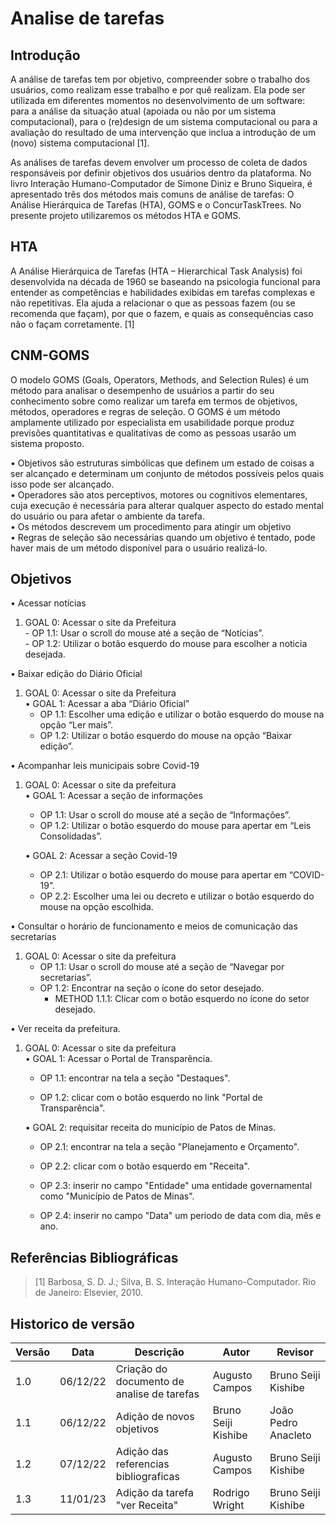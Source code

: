 # Analise de tarefas

## Introdução

A análise de tarefas tem por objetivo, compreender sobre o trabalho dos usuários, como realizam esse trabalho e por quê realizam. Ela pode ser utilizada em diferentes momentos no desenvolvimento de um software: para a análise da situação atual (apoiada ou não por um sistema computacional), para o (re)design de um sistema computacional ou para a avaliação do resultado de uma intervenção que inclua a introdução de um (novo) sistema computacional [1].

As análises de tarefas devem envolver um processo de coleta de dados responsáveis por definir objetivos dos usuários dentro da plataforma. No livro Interação Humano-Computador de Simone Diniz e Bruno Siqueira, é apresentado três dos métodos mais comuns de análise de tarefas: O Análise Hierárquica de Tarefas (HTA), GOMS e o ConcurTaskTrees.
No presente projeto utilizaremos os métodos HTA e GOMS.

## HTA

A Análise Hierárquica de Tarefas (HTA – Hierarchical Task Analysis) foi desenvolvida na década de 1960 se baseando na psicologia funcional para entender as competências e habilidades exibidas em tarefas complexas e não repetitivas. Ela ajuda a relacionar o que as pessoas fazem (ou se recomenda que façam), por que o fazem, e quais as consequências caso não o façam corretamente. [1]





## CNM-GOMS

O modelo GOMS (Goals, Operators, Methods, and Selection Rules) é um método para analisar o desempenho de usuários a partir do seu conhecimento sobre como realizar um tarefa em termos de objetivos, métodos, operadores e regras de seleção. O GOMS é um método amplamente utilizado por especialista em usabilidade porque produz previsões quantitativas e qualitativas de como as pessoas usarão um sistema proposto. <br/>

• Objetivos são estruturas simbólicas que definem um estado de coisas a ser alcançado e determinam um conjunto de métodos possíveis pelos quais isso pode ser alcançado. <br/>
• Operadores são atos perceptivos, motores ou cognitivos elementares, cuja execução é necessária para alterar qualquer aspecto do estado mental do usuário ou para afetar o ambiente da tarefa. <br/>
• Os métodos descrevem um procedimento para atingir um objetivo <br/>
• Regras de seleção são necessárias quando um objetivo é tentado, pode haver mais de um método disponível para o usuário realizá-lo. <br/>

## Objetivos

• Acessar notícias<br/>

1. GOAL 0: Acessar o site da Prefeitura <br/> - OP 1.1: Usar o scroll do mouse até a seção de “Notícias”. <br/> - OP 1.2: Utilizar o botão esquerdo do mouse para escolher a noticia desejada. <br/>

• Baixar edição do Diário Oficial<br/>

1. GOAL 0: Acessar o site da Prefeitura <br/>
   • GOAL 1: Acessar a aba “Diário Oficial” <br/>
   - OP 1.1: Escolher uma edição e utilizar o botão esquerdo do mouse na opção “Ler mais”. <br/>
   - OP 1.2: Utilizar o botão esquerdo do mouse na opção “Baixar edição”. <br/>

• Acompanhar leis municipais sobre Covid-19 <br/>

1. GOAL 0: Acessar o site da prefeitura <br/>
   • GOAL 1: Acessar a seção de informações <br/>

   - OP 1.1: Usar o scroll do mouse até a seção de “Informações”. <br/>
   - OP 1.2: Utilizar o botão esquerdo do mouse para apertar em “Leis Consolidadas”.

   • GOAL 2: Acessar a seção Covid-19 <br/>

   - OP 2.1: Utilizar o botão esquerdo do mouse para apertar em “COVID-19”. <br/>
   - OP 2.2: Escolher uma lei ou decreto e utilizar o botão esquerdo do mouse na opção escolhida. <br/>

• Consultar o horário de funcionamento e meios de comunicação das secretarias <br/>

1. GOAL 0: Acessar o site da prefeitura <br/>
   - OP 1.1: Usar o scroll do mouse até a seção de “Navegar por secretarias”. <br/>
   - OP 1.2: Encontrar na seção o ícone do setor desejado. <br/>
     - METHOD 1.1.1: Clicar com o botão esquerdo no ícone do setor desejado.

• Ver receita da prefeitura.

1. GOAL 0: Acessar o site da prefeitura <br/>
   • GOAL 1: Acessar o Portal de Transparência.
   
      - OP 1.1: encontrar na tela a seção "Destaques".
      
      - OP 1.2: clicar com o botão esquerdo no link "Portal de Transparência".

   • GOAL 2: requisitar receita do município de Patos de Minas.
   
      - OP 2.1: encontrar na tela a seção "Planejamento e Orçamento".

      - OP 2.2: clicar com o botão esquerdo em "Receita".

      - OP 2.3: inserir no campo "Entidade" uma entidade governamental como "Município de Patos de Minas".

      - OP 2.4: inserir no campo "Data" um periodo de data com dia, mês e ano.


## Referências Bibliográficas

> [1] Barbosa, S. D. J.; Silva, B. S. Interação Humano-Computador. Rio de Janeiro: Elsevier, 2010.


## Historico de versão

| Versão | Data     | Descrição                                  | Autor               | Revisor             |
| ------ | -------- | ------------------------------------------ | ------------------- | ------------------- |
| 1.0    | 06/12/22 | Criação do documento de analise de tarefas | Augusto Campos      | Bruno Seiji Kishibe |
| 1.1    | 06/12/22 | Adição de novos objetivos                  | Bruno Seiji Kishibe | João Pedro Anacleto |
| 1.2    | 07/12/22 | Adição das referencias bibliograficas      | Augusto Campos      | Bruno Seiji Kishibe |
| 1.3    | 11/01/23 | Adição da tarefa "ver Receita"             | Rodrigo Wright      | Bruno Seiji Kishibe |
